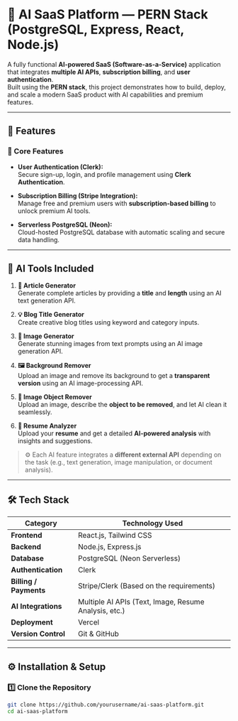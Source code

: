 # 🧠 AI SaaS Platform — PERN Stack (PostgreSQL, Express, React, Node.js)

A fully functional **AI-powered SaaS (Software-as-a-Service)** application that integrates **multiple AI APIs**, **subscription billing**, and **user authentication**.  
Built using the **PERN stack**, this project demonstrates how to build, deploy, and scale a modern SaaS product with AI capabilities and premium features.

---

## 🚀 Features

### 🧩 Core Features
- **User Authentication (Clerk):**  
  Secure sign-up, login, and profile management using **Clerk Authentication**.
  
- **Subscription Billing (Stripe Integration):**  
  Manage free and premium users with **subscription-based billing** to unlock premium AI tools.
  
- **Serverless PostgreSQL (Neon):**  
  Cloud-hosted PostgreSQL database with automatic scaling and secure data handling.

---

## 🤖 AI Tools Included

1. **📝 Article Generator**  
   Generate complete articles by providing a **title** and **length** using an AI text generation API.

2. **💡 Blog Title Generator**  
   Create creative blog titles using keyword and category inputs.

3. **🎨 Image Generator**  
   Generate stunning images from text prompts using an AI image generation API.

4. **🖼️ Background Remover**  
   Upload an image and remove its background to get a **transparent version** using an AI image-processing API.

5. **🧽 Image Object Remover**  
   Upload an image, describe the **object to be removed**, and let AI clean it seamlessly.

6. **📄 Resume Analyzer**  
   Upload your **resume** and get a detailed **AI-powered analysis** with insights and suggestions.

> ⚙️ Each AI feature integrates a **different external API** depending on the task (e.g., text generation, image manipulation, or document analysis).

---

## 🛠️ Tech Stack

| Category | Technology Used |
|-----------|----------------|
| **Frontend** | React.js, Tailwind CSS |
| **Backend** | Node.js, Express.js |
| **Database** | PostgreSQL (Neon Serverless) |
| **Authentication** | Clerk |
| **Billing / Payments** | Stripe/Clerk (Based on the requirements) |
| **AI Integrations** | Multiple AI APIs (Text, Image, Resume Analysis, etc.) |
| **Deployment** | Vercel  |
| **Version Control** | Git & GitHub |

---

## ⚙️ Installation & Setup

### 1️⃣ Clone the Repository
```bash
git clone https://github.com/yourusername/ai-saas-platform.git
cd ai-saas-platform




